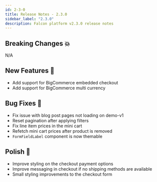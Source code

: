 ```yaml
---
id: 2-3-0
title: Release Notes - 2.3.0
sidebar_label: "2.3.0"
description: Falcon platform v2.3.0 release notes
---
```


## Breaking Changes 💥

N/A

## New Features 🚀

- Add support for BigCommerce embedded checkout
- Add support for BigCommerce multi currency

## Bug Fixes 🐛

- Fix issue with blog post pages not loading on demo-v1
- Reset pagination after applying filters
- Fix line item prices in the mini cart
- Refetch mini cart prices after product is removed
- `FormFieldLabel` component is now themable

## Polish 💅

- Improve styling on the checkout payment options
- Improve messaging in checkout if no shipping methods are available
- Small styling improvements to the checkout form
